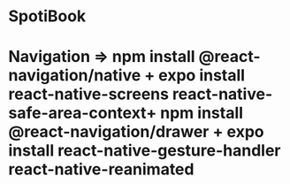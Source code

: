 # SpotiBook

# Navigation => npm install @react-navigation/native + expo install react-native-screens react-native-safe-area-context+ npm install @react-navigation/drawer + expo install react-native-gesture-handler react-native-reanimated
